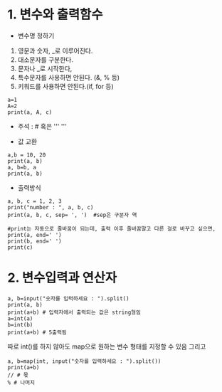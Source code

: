 # 1. 변수와 출력함수

- 변수명 정하기
1) 영문과 숫자, _로 이루어진다.
2) 대소문자를 구분한다.
3) 문자나 _로 시작한다,
4) 특수문자를 사용하면 안된다. (&, % 등)
5) 키워드를 사용하면 안된다.(if, for 등)

<pre>
<code>a=1
A=2
print(a, A, c)
</pre></code>

- 주석 : # 혹은 ''' '''

- 값 교환
<pre>
<code>a,b = 10, 20
print(a, b)
a, b=b, a
print(a, b)
</pre></code>

- 출력방식
<pre><code>a, b, c = 1, 2, 3
print("number : ", a, b, c)
print(a, b, c, sep= ', ')  #sep은 구분자 역

#print는 자동으로 줄바꿈이 되는데, 출력 이후 줄바꿈말고 다른 걸로 바꾸고 싶으면,
print(a, end=' ')
print(b, end=' ')
print(c)
</pre></code>

# 2. 변수입력과 연산자

<pre><code>a, b=input("숫자를 입력하세요 : ").split() 
print(a, b)
print(a+b) # 입력자에서 출력되는 값은 string형임
a=int(a)
b=int(b)
print(a+b) # 5출력됨
</pre></code>

따로 int()를 하지 않아도 map으로 원하는 변수 형태를 지정할 수 있음
그리고 
<pre><code>a, b=map(int, input("숫자를 입력하세요 : ").split())
print(a+b)
// # 몫
% # 나머지
</pre></code>
